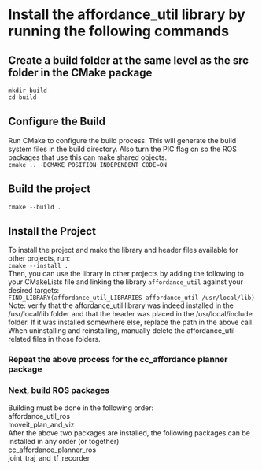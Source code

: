 # Install the affordance_util library by running the following commands
## Create a build folder at the same level as the src folder in the CMake package
`mkdir build` </br>
`cd build`
## Configure the Build
Run CMake to configure the build process. This will generate the build system files in the build directory. Also turn the PIC flag on so the ROS packages that use this can make shared objects.</br>
`cmake .. -DCMAKE_POSITION_INDEPENDENT_CODE=ON`
## Build the project
`cmake --build .`
## Install the Project
To install the project and make the library and header files available for other projects, run:</br>
`cmake --install .` </br>
Then, you can use the library in other projects by adding the following to your CMakeLists file and linking the library `affordance_util` against your desired targets:</br>
`FIND_LIBRARY(affordance_util_LIBRARIES affordance_util /usr/local/lib)` </br>
Note: verify that the affordance_util library was indeed installed in the /usr/local/lib folder and that the header was placed in the /usr/local/include folder. If it was installed somewhere else, replace the path in the above call. When uninstalling and reinstalling, manually delete the affordance_util-related files in those folders.
### Repeat the above process for the cc_affordance planner package
### Next, build ROS packages
Building must be done in the following order: </br>
affordance_util_ros</br>
moveit_plan_and_viz</br>
After the above two packages are installed, the following packages can be installed in any order (or together)</br>
cc_affordance_planner_ros</br>
joint_traj_and_tf_recorder</br>

